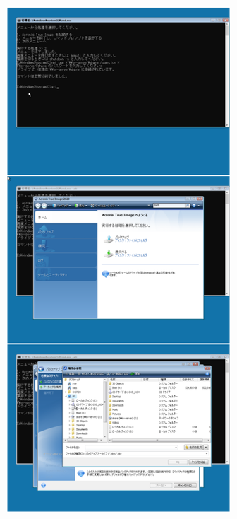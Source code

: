 ![ATI操作画面1](https://github.com/office-itou/Windows/blob/master/Make%20WinPE/ATI-01.png)
![ATI操作画面2](https://github.com/office-itou/Windows/blob/master/Make%20WinPE/ATI-02.png)
![ATI操作画面3](https://github.com/office-itou/Windows/blob/master/Make%20WinPE/ATI-03.png)
